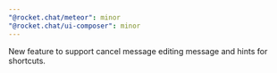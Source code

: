 ```yaml
---
"@rocket.chat/meteor": minor
"@rocket.chat/ui-composer": minor
---
```


New feature to support cancel message editing message and hints for shortcuts.
